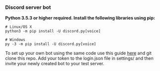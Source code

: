 ### Discord server bot

**Python 3.5.3 or higher required. Install the following libraries using pip:**

```
# Linux/OS X
python3 -m pip install -U discord.py[voice]

# Windows
py -3 -m pip install -U discord.py[voice]
```

To set up your own bot using the same code use this guide [here](https://discordpy.readthedocs.io/en/latest/discord.html) and git clone this repo. Add your token to the login.json file in settings/ and then invite your newly created bot to your test server.
